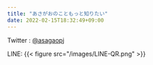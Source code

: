```yaml
---
title: "あさがおのこともっと知りたい"
date: 2022-02-15T18:32:49+09:00
---
```

Twitter : [@asagaopj](https://mobile.twitter.com/asagaopj)

LINE:
{{< figure src="/images/LINE-QR.png" >}}
